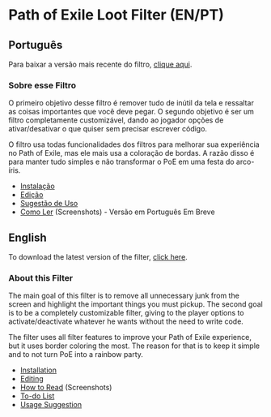 # Path of Exile Loot Filter (EN/PT)

## Português
Para baixar a versão mais recente do filtro, [clique aqui](https://github.com/MCorrea92/LootFilter/releases).

### Sobre esse Filtro
O primeiro objetivo desse filtro é remover tudo de inútil da tela e ressaltar as coisas importantes que você deve pegar. O segundo objetivo é ser um filtro completamente customizável, dando ao jogador opções de ativar/desativar o que quiser sem precisar escrever código.

O filtro usa todas funcionalidades dos filtros para melhorar sua experiência no Path of Exile, mas ele mais usa a coloração de bordas. A razão disso é para manter tudo simples e não transformar o PoE em uma festa do arco-íris.

* [Instalação](https://github.com/MCorrea92/LootFilter/wiki/Instala%C3%A7%C3%A3o)
* [Edição](https://github.com/MCorrea92/LootFilter/wiki/Edi%C3%A7%C3%A3o)
* [Sugestão de Uso](https://github.com/MCorrea92/LootFilter/wiki/Sugest%C3%A3o-de-Uso)
* [Como Ler](https://github.com/MCorrea92/LootFilter/wiki/How-to-Read) (Screenshots) - Versão em Português Em Breve

## English
To download the latest version of the filter, [click here](https://github.com/MCorrea92/LootFilter/releases).

### About this Filter
The main goal of this filter is to remove all unnecessary junk from the screen and highlight the important things you must pickup. The second goal is to be a completely customizable filter, giving to the player options to activate/deactivate whatever he wants without the need to write code.

The filter uses all filter features to improve your Path of Exile experience, but it uses border coloring the most. The reason for that is to keep it simple and to not turn PoE into a rainbow party.

* [Installation](https://github.com/MCorrea92/LootFilter/wiki/Installation)
* [Editing](https://github.com/MCorrea92/LootFilter/wiki/Editing)
* [How to Read](https://github.com/MCorrea92/LootFilter/wiki/How-to-Read) (Screenshots)
* [To-do List](https://github.com/MCorrea92/LootFilter/wiki/To-do-List)
* [Usage Suggestion](https://github.com/MCorrea92/LootFilter/wiki/Usage-Suggestion)